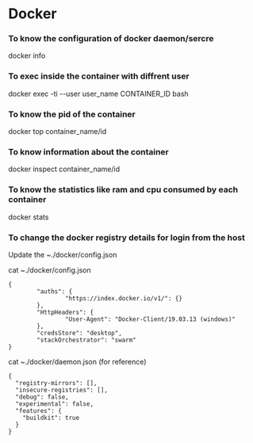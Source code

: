 # Docker

### To know the configuration of docker daemon/sercre
docker info

### To exec inside the container with diffrent user
docker exec -ti --user user_name CONTAINER_ID bash

### To know the pid of the container
docker top container_name/id

### To know information about the container
docker inspect container_name/id

### To know the statistics like ram and cpu consumed by each container
docker stats

### To change the docker registry details for login from the host
Update the ~./docker/config.json

cat ~./docker/config.json
```
{
        "auths": {
                "https://index.docker.io/v1/": {}
        },
        "HttpHeaders": {
                "User-Agent": "Docker-Client/19.03.13 (windows)"
        },
        "credsStore": "desktop",
        "stackOrchestrator": "swarm"
}
```
cat ~./docker/daemon.json  (for reference)
```
{
  "registry-mirrors": [],
  "insecure-registries": [],
  "debug": false,
  "experimental": false,
  "features": {
    "buildkit": true
  }
}
```
